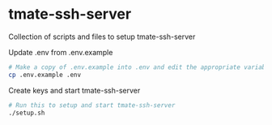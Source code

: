 # tmate-ssh-server

Collection of scripts and files to setup tmate-ssh-server

Update .env from .env.example
```bash
# Make a copy of .env.example into .env and edit the appropriate variables
cp .env.example .env
```

Create keys and start tmate-ssh-server

```bash
# Run this to setup and start tmate-ssh-server
./setup.sh
```


